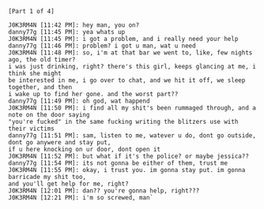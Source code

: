 `[Part 1 of 4]`

    J0K3RM4N [11:42 PM]: hey man, you on?   
    danny77g [11:45 PM]: yea whats up   
    J0K3RM4N [11:45 PM]: i got a problem, and i really need your help 
    danny77g [11:46 PM]: problem? i got u man, wat u need   
    J0K3RM4N [11:48 PM]: so, i'm at that bar we went to, like, few nights ago, the old timer? 
    i was just drinking, right? there's this girl, keeps glancing at me, i think she might 
    be interested in me, i go over to chat, and we hit it off, we sleep together, and then 
    i wake up to find her gone. and the worst part??   
    danny77g [11:49 PM]: oh god, wat happend   
    J0K3RM4N [11:50 PM]: i find all my shit's been rummaged through, and a note on the door saying 
    "you're fucked" in the same fucking writing the blitzers use with their victims   
    danny77g [11:51 PM]: sam, listen to me, watever u do, dont go outside, dont go anywere and stay put, 
    if u here knocking on ur door, dont open it   
    J0K3RM4N [11:52 PM]: but what if it's the police? or maybe jessica??   
    danny77g [11:54 PM]: its not gonna be either of them, trust me   
    J0K3RM4N [11:55 PM]: okay, i trust you. im gonna stay put. im gonna barricade my shit too, 
    and you'll get help for me, right?   
    J0K3RM4N [12:01 PM]: dan?? you're gonna help, right???   
    J0K3RM4N [12:21 PM]: i'm so screwed, man`

